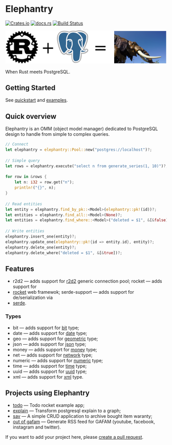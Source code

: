# Elephantry

[![Crates.io](https://img.shields.io/crates/v/elephantry)](https://crates.io/crates/elephantry)
[![docs.rs](https://img.shields.io/badge/docs-latest-blue.svg)](https://docs.rs/elephantry)
[![Build Status](https://gitlab.com/elephantry/elephantry/badges/master/pipeline.svg)](https://gitlab.com/elephantry/elephantry/commits/master)

![](docs/logo.png)

When Rust meets PostgreSQL.

## Getting Started

See [quickstart](docs/quickstart.md) and [examples](core/examples).

## Quick overview

Elephantry is an OMM (object model manager) dedicated to PostgreSQL design to
handle from simple to complex queries.

```rust
// Connect
let elephantry = elephantry::Pool::new("postgres://localhost")?;

// Simple query
let rows = elephantry.execute("select n from generate_series(1, 10)")?;

for row in &rows {
    let n: i32 = row.get("n");
    println!("{}", n);
}

// Read entities
let entity = elephantry.find_by_pk::<Model>(elephantry::pk!(id))?;
let entities = elephantry.find_all::<Model>(None)?;
let entities = elephantry.find_where::<Model>("deleted = $1", &[&false], None)?;

// Write entities
elephantry.insert_one(entity)?;
elephantry.update_one(elephantry::pk!{id => entity.id}, entity)?;
elephantry.delete_one(entity)?;
elephantry.delete_where("deleted = $1", &[&true])?;
```

## Features

- r2d2 — adds support for [r2d2](https://crates.io/crates/r2d2) generic
  connection pool; rocket — adds support for
- [rocket](https://rocket.rs/v0.4/guide/state/#databases) web framewok;
  serde-support — adds support for de/serialization via
- [serde](https://serde.rs/).

### Types

- bit — adds support for
  [bit](https://www.postgresql.org/docs/current/datatype-bit.html) type;
- date — adds support for
  [date](https://www.postgresql.org/docs/current/datatype-datetime.html) type;
- geo — adds support for
  [geometric](https://www.postgresql.org/docs/current/datatype-geometric.html)
  type;
- json — adds support for
  [json](https://www.postgresql.org/docs/current/datatype-json.html) type;
- money — adds support for
  [money](https://www.postgresql.org/docs/current/datatype-money.html) type;
- net — adds support for
  [network](https://www.postgresql.org/docs/current/datatype-net-types.html)
  type;
- numeric — adds support for
  [numeric](https://www.postgresql.org/docs/current/datatype-numeric.html) type;
- time — adds support for
  [time](https://www.postgresql.org/docs/current/datatype-datetime.html) type;
- uuid — adds support for
  [uuid](https://www.postgresql.org/docs/current/datatype-uuid.html) type;
- xml — adds support for
  [xml](https://www.postgresql.org/docs/current/datatype-xml.html) type.


## Projects using Elephantry

- [todo](https://github.com/elephantry/todo) — Todo rocket example app;
- [explain](https://github.com/sanpii/explain) — Transform postgresql explain to a graph;
- [sav](https://github.com/sanpii/sav) — A simple CRUD application to archive
    bought item waranty;
- [out of gafam](https://github.com/sanpii/out-of-gafam) — Generate RSS feed for
    GAFAM (youtube, facebook, instagram and twitter).

If you want to add your project here, please [create a pull
request](https://github.com/elephantry/elephantry/pulls).
